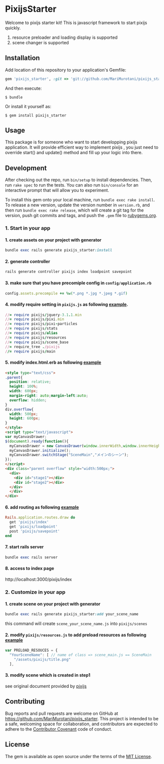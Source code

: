 # PixijsStarter

Welcome to pixijs starter kit!
This is javascript framework to start pixijs quickly.
1. resource preloader and loading display is supported
2. scene changer is supported

## Installation
Add location of this repository to your application's Gemfile:

```ruby
gem 'pixijs_starter', :git => 'git://github.com/MariMurotani/pixijs_starter',:branch => "master"
```

And then execute:

    $ bundle

Or install it yourself as:

    $ gem install pixijs_starter

## Usage

This package is for someone who want to start developping pixijs application.
It will provide efficient way to implement pixijs , you just need to override start() and update() method and fill up your logic into there.

## Development

After checking out the repo, run `bin/setup` to install dependencies. Then, run `rake spec` to run the tests. You can also run `bin/console` for an interactive prompt that will allow you to experiment.

To install this gem onto your local machine, run `bundle exec rake install`. To release a new version, update the version number in `version.rb`, and then run `bundle exec rake release`, which will create a git tag for the version, push git commits and tags, and push the `.gem` file to [rubygems.org](https://rubygems.org).

### 1. Start in your app
#### 1. create assets on your project with generator
```ruby
bundle exec rails generate pixijs_starter:install
```

#### 2. generate controller
```ruby
rails generate controller pixijs index loadpoint savepoint
```

#### 3. make sure that you have precomiple config in `config/application.rb`
```ruby
config.assets.precompile += %w(*.png *.jpg *.jpeg *.gif)
```

#### 4. modify require setting in `pixijs.js` as following  [example](https://github.com/MariMurotani/pixijs_starter_test/blob/master/app/assets/javascripts/pixijs.js).

```ruby
//= require pixijs/jquery-3.1.1.min
//= require pixijs/pixi.min
//= require pixijs/pixi-particles
//= require pixijs/stats
//= require pixijs/alias
//= require pixijs/resources
//= require pixijs/scene_base
//= require_tree ./pixijs
//= require pixijs/main
```

#### 5. modify index.html.erb as following [example](https://github.com/MariMurotani/pixijs_starter_test/blob/master/app/views/pixijs/index.html.erb)
```html
<style type="text/css">
.parent{
  position: relative;
  height: 100%;
  width: 600px;
  margin-right: auto;margin-left:auto;
  overflow: hidden;
}
div.overflow{
  width: 500px;
  height: 600px;
}
</style>
<script type="text/javascript">
var myCanvasDrawer;
$(document).ready(function(){
  myCanvasDrawer = new CanvasDrawer(window.innerWidth,window.innerHeight,0x000000);
  myCanvasDrawer.initialize();
  myCanvasDrawer.switchStage("SceneMain","メインのシーン");
});
</script>
<div class="parent overflow" style="width:500px;">
  <div>
    <div id="stage1"></div>
    <div id="stage2"></div>
  </div>
  </div>
</div>

```

#### 6. add routing as following [example](https://github.com/MariMurotani/pixijs_starter_test/blob/master/config/routes.rb)

```ruby
Rails.application.routes.draw do
  get 'pixijs/index'
  get 'pixijs/loadpoint'
  post 'pixijs/savepoint'
end
```

#### 7. start rails server
```ruby
bundle exec rails server
```

#### 8. access to index page
http://localhost:3000/pixijs/index

### 2. Customize in your app
#### 1. create scene on your project with generator
```ruby
bundle exec rails generate pixijs_starter:add your_scene_name
```

this command will create `scene_your_scene_name.js` into `pixijs/scenes`

#### 2. modify `pixijs/resources.js` to add preload resources as following [example](https://github.com/MariMurotani/pixijs_starter_test/blob/master/app/assets/javascripts/pixijs/resources.js)

```javascript
var PRELOAD_RESOUCES = {
  "YourSceneName": [ // name of class => scene_main.js == SceneMain
    "/assets/pixijs/title.png"
  ],
```

#### 3. modify scene which is created in step1
see original document provided by [pixijs](https://pixijs.github.io/docs/)

## Contributing

Bug reports and pull requests are welcome on GitHub at https://github.com/MariMurotani/pixijs_starter. This project is intended to be a safe, welcoming space for collaboration, and contributors are expected to adhere to the [Contributor Covenant](http://contributor-covenant.org) code of conduct.


## License

The gem is available as open source under the terms of the [MIT License](http://opensource.org/licenses/MIT).
